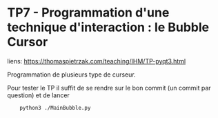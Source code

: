 # TP7 - Programmation d'une technique d'interaction : le Bubble Cursor

liens: https://thomaspietrzak.com/teaching/IHM/TP-pyqt3.html

Programmation de plusieurs type de curseur.

Pour tester le TP il suffit de se rendre sur le bon commit (un commit par question) et de lancer 
```
    python3 ./MainBubble.py
```
